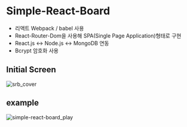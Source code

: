 
# Simple-React-Board

* 리액트 Webpack / babel 사용
* React-Router-Dom을 사용해 SPA(Single Page Application)형태로 구현
* React.js <-> Node.js <-> MongoDB 연동
* Bcrypt 암호화 사용


## Initial Screen

![srb_cover](https://user-images.githubusercontent.com/38034518/127012012-8a226e17-1a21-4756-b730-cce80f2957ef.png)

## example

![simple-react-board_play](https://user-images.githubusercontent.com/38034518/147850094-2efffcc0-64a9-43f4-8ba6-603a8afd771d.gif)
